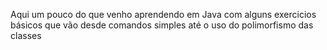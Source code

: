 
Aqui um pouco do que venho aprendendo em Java com alguns exercicios básicos que vão desde comandos simples até o uso do polimorfismo das classes


